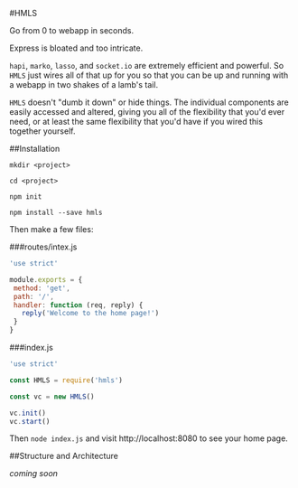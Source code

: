 #HMLS

Go from 0 to webapp in seconds.

Express is bloated and too intricate.

`hapi`, `marko`, `lasso`, and `socket.io` are extremely efficient and powerful.  So `HMLS` just wires all of that up for you so that you can be up and running with a webapp in two shakes of a lamb's tail.
 
 `HMLS` doesn't "dumb it down" or hide things.  The individual components are easily accessed and altered, giving you all of the flexibility that you'd ever need, or at least the same flexibility that you'd have if you wired this together yourself.
 
 ##Installation
 
 `mkdir <project>`
 
 `cd <project>`
 
 `npm init`
 
 `npm install --save hmls`
 
 Then make a few files:
 
 ###routes/intex.js
 
 ```js
'use strict'

module.exports = {
  method: 'get',
  path: '/',
  handler: function (req, reply) {
    reply('Welcome to the home page!')
  }
}
```
 
 ###index.js
 
 ```js
'use strict'

const HMLS = require('hmls')

const vc = new HMLS()

vc.init()
vc.start()
```

Then `node index.js` and visit http://localhost:8080 to see your home page.
 
 ##Structure and Architecture
 
 _coming soon_